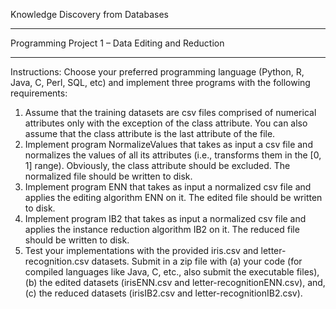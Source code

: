 Knowledge Discovery from Databases
____________
Programming Project 1 – Data Editing and Reduction
____________
Instructions:
Choose your preferred programming language (Python, R, Java, C, Perl, SQL, etc) and implement three
programs with the following requirements:
1. Assume that the training datasets are csv files comprised of numerical attributes only with the 
exception of the class attribute. You can also assume that the class attribute is the last attribute 
of the file.
2. Implement program NormalizeValues that takes as input a csv file and normalizes the values of
all its attributes (i.e., transforms them in the [0, 1] range). Obviously, the class attribute should 
be excluded. The normalized file should be written to disk.
3. Implement program ENN that takes as input a normalized csv file and applies the editing 
algorithm ENN on it. The edited file should be written to disk.
4. Implement program IB2 that takes as input a normalized csv file and applies the instance 
reduction algorithm IB2 on it. The reduced file should be written to disk.
5. Test your implementations with the provided iris.csv and letter-recognition.csv datasets.
Submit in a zip file with
(a) your code (for compiled languages like Java, C, etc., also submit the executable files), 
(b) the edited datasets (irisENN.csv and letter-recognitionENN.csv), and, 
(c) the reduced datasets (irisIB2.csv and letter-recognitionIB2.csv).
